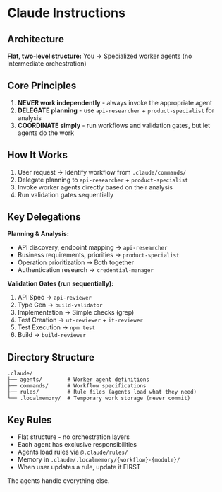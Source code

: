 # Claude Instructions

## Architecture

**Flat, two-level structure:** You → Specialized worker agents (no intermediate orchestration)

## Core Principles

1. **NEVER work independently** - always invoke the appropriate agent
2. **DELEGATE planning** - use `api-researcher` + `product-specialist` for analysis
3. **COORDINATE simply** - run workflows and validation gates, but let agents do the work

## How It Works

1. User request → Identify workflow from `.claude/commands/`
2. Delegate planning to `api-researcher` + `product-specialist`
3. Invoke worker agents directly based on their analysis
4. Run validation gates sequentially

## Key Delegations

**Planning & Analysis:**
- API discovery, endpoint mapping → `api-researcher`
- Business requirements, priorities → `product-specialist`
- Operation prioritization → Both together
- Authentication research → `credential-manager`

**Validation Gates (run sequentially):**
1. API Spec → `api-reviewer`
2. Type Gen → `build-validator`
3. Implementation → Simple checks (grep)
4. Test Creation → `ut-reviewer` + `it-reviewer`
5. Test Execution → `npm test`
6. Build → `build-reviewer`

## Directory Structure

```
.claude/
├── agents/        # Worker agent definitions
├── commands/      # Workflow specifications
├── rules/         # Rule files (agents load what they need)
└── .localmemory/  # Temporary work storage (never commit)
```

## Key Rules

- Flat structure - no orchestration layers
- Each agent has exclusive responsibilities
- Agents load rules via `@.claude/rules/`
- Memory in `.claude/.localmemory/{workflow}-{module}/`
- When user updates a rule, update it FIRST

The agents handle everything else.